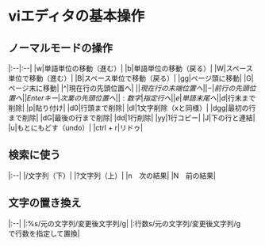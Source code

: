 # viエディタの基本操作

## ノーマルモードの操作

|:--|:--|
|w|単語単位の移動（進む）|
|b|単語単位の移動（戻る）|
|W|スペース単位で移動（進む）|
|B|スペース単位で移動（戻る）|
|gg|ページ頭に移動|
|G|ページ末に移動|
|^|現在行の先頭位置へ|
|$|現在行の末端位置へ|
|-|前行の先頭位置へ|
|Enterキー|次業の先頭位置へ|
|:数字|指定行へ|
|e|単語末尾へ|
|d$|行末まで削除|
|p|貼り付け|
|d0|行頭まで削除|
|dl|1文字削除（xと同様）|
|dgg|最初の行まで削除|
|dG|最後の行まで削除|
|dd|1行削除|
|yy|1行コピー|
|J|下の行と連結|
|u|もとにもどす（undo）|
|ctrl + r|リドゥ|

## 検索に使う

|:--|
|/文字列（下）|
|?文字列（上）|
|n　次の結果|
|N　前の結果|

## 文字の置き換え

|:--|
|:%s/元の文字列/変更後文字列/g|
|:行数s/元の文字列/変更後文字列/g　　で行数を指定して置換|

